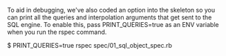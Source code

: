 To aid in debugging, we've also coded an option into the skeleton so you can print all the queries and interpolation arguments that get sent to the SQL engine. To enable this, pass PRINT_QUERIES=true as an ENV variable when you run the rspec command.

$ PRINT_QUERIES=true rspec spec/01_sql_object_spec.rb
